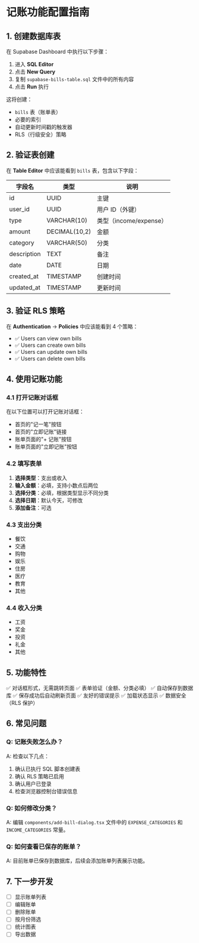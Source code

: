 # 记账功能配置指南

## 1. 创建数据库表

在 Supabase Dashboard 中执行以下步骤：

1. 进入 **SQL Editor**
2. 点击 **New Query**
3. 复制 `supabase-bills-table.sql` 文件中的所有内容
4. 点击 **Run** 执行

这将创建：

- `bills` 表（账单表）
- 必要的索引
- 自动更新时间戳的触发器
- RLS（行级安全）策略

## 2. 验证表创建

在 **Table Editor** 中应该能看到 `bills` 表，包含以下字段：

| 字段名      | 类型          | 说明                   |
| ----------- | ------------- | ---------------------- |
| id          | UUID          | 主键                   |
| user_id     | UUID          | 用户 ID（外键）        |
| type        | VARCHAR(10)   | 类型（income/expense） |
| amount      | DECIMAL(10,2) | 金额                   |
| category    | VARCHAR(50)   | 分类                   |
| description | TEXT          | 备注                   |
| date        | DATE          | 日期                   |
| created_at  | TIMESTAMP     | 创建时间               |
| updated_at  | TIMESTAMP     | 更新时间               |

## 3. 验证 RLS 策略

在 **Authentication** → **Policies** 中应该能看到 4 个策略：

- ✅ Users can view own bills
- ✅ Users can create own bills
- ✅ Users can update own bills
- ✅ Users can delete own bills

## 4. 使用记账功能

### 4.1 打开记账对话框

在以下位置可以打开记账对话框：

- 首页的"记一笔"按钮
- 首页的"立即记账"链接
- 账单页面的"+ 记账"按钮
- 账单页面的"立即记账"按钮

### 4.2 填写表单

1. **选择类型**：支出或收入
2. **输入金额**：必填，支持小数点后两位
3. **选择分类**：必填，根据类型显示不同分类
4. **选择日期**：默认今天，可修改
5. **添加备注**：可选

### 4.3 支出分类

- 餐饮
- 交通
- 购物
- 娱乐
- 住房
- 医疗
- 教育
- 其他

### 4.4 收入分类

- 工资
- 奖金
- 投资
- 礼金
- 其他

## 5. 功能特性

✅ 对话框形式，无需跳转页面
✅ 表单验证（金额、分类必填）
✅ 自动保存到数据库
✅ 保存成功后自动刷新页面
✅ 友好的错误提示
✅ 加载状态显示
✅ 数据安全（RLS 保护）

## 6. 常见问题

### Q: 记账失败怎么办？

A: 检查以下几点：

1. 确认已执行 SQL 脚本创建表
2. 确认 RLS 策略已启用
3. 确认用户已登录
4. 检查浏览器控制台错误信息

### Q: 如何修改分类？

A: 编辑 `components/add-bill-dialog.tsx` 文件中的 `EXPENSE_CATEGORIES` 和 `INCOME_CATEGORIES` 常量。

### Q: 如何查看已保存的账单？

A: 目前账单已保存到数据库，后续会添加账单列表展示功能。

## 7. 下一步开发

- [ ] 显示账单列表
- [ ] 编辑账单
- [ ] 删除账单
- [ ] 按月份筛选
- [ ] 统计图表
- [ ] 导出数据
